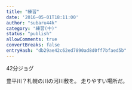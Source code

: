 ```yaml
---
title: "練習"
date: '2016-05-01T18:11:00'
author: "subaru44k"
category: "練習(中)"
status: "publish"
allowComments: true
convertBreaks: false
entryHash: "db29ae42c62ed7890ad8d0ff7bfaed5b"
---
```

42分ジョグ

豊平川？札幌の川の河川敷を。
走りやすい場所だ。
